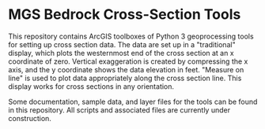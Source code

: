 # MGS Bedrock Cross-Section Tools

This repository contains ArcGIS toolboxes of Python 3 geoprocessing tools for setting up cross section data. The data are set up in a "traditional" display, which plots the westernmost end of the cross section at an x coordinate of zero. Vertical exaggeration is created by compressing the x axis, and the y coordinate shows the data elevation in feet. "Measure on line" is used to plot data appropriately along the cross section line. This display works for cross sections in any orientation.

Some documentation, sample data, and layer files for the tools can be found in this repository. All scripts and associated files are currently under construction.

